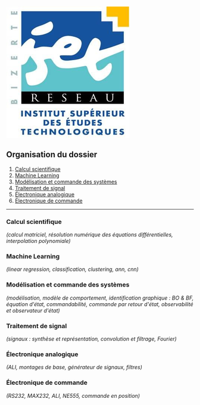 ![ISET de Bizerte](logo-isetbz.png)

## Organisation du dossier

1. [Calcul scientifique](https://github.com/a-mhamdi/isetbz/tree/main/Calcul%20scientifique)
2. [Machine Learning](https://github.com/a-mhamdi/isetbz/tree/main/Machine%20learning)
3. [Modélisation et commande des systèmes](https://github.com/a-mhamdi/isetbz/tree/main/Mod%C3%A9lisation%20et%20commande%20des%20syst%C3%A8mes)
4. [Traitement de signal](https://github.com/a-mhamdi/isetbz/tree/main/Traitement%20de%20signal)
5. [Électronique analogique](https://github.com/a-mhamdi/isetbz/tree/main/Électronique%20analogique)
6. [Électronique de commande](https://github.com/a-mhamdi/isetbz/tree/main/Électronique%20de%20commande)

------

### **Calcul scientifique**
*(calcul matriciel, résolution numérique des équations différentielles, interpolation polynomiale)*

### **Machine Learning**
*(linear regression, classification, clustering, ann, cnn)*

### **Modélisation et commande des systèmes**
*(modélisation, modèle de comportement, identification graphique : BO & BF, équation d'état, commandabilité, commande par retour d'état, observabilité et observateur d'état)*

### **Traitement de signal**
*(signaux : synthèse et représentation, convolution et filtrage, Fourier)*

### **Électronique analogique**
*(ALI, montages de base, générateur de signaux, filtres)*

### **Électronique de commande**
*(RS232, MAX232, ALI, NE555, commande en position)*

